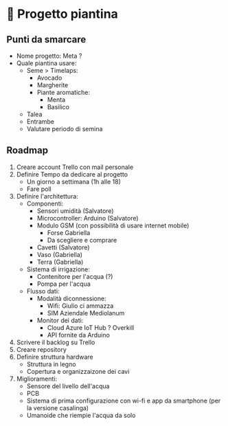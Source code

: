 # 🌱 Progetto piantina

## Punti da smarcare

 - Nome progetto: Meta ?
 - Quale piantina usare:
    - Seme > Timelaps:
        - Avocado
        - Margherite
        - Piante aromatiche:
            - Menta
            - Basilico
    - Talea
    - Entrambe
    - Valutare periodo di semina


## Roadmap
1. Creare account Trello con mail personale
2. Definire Tempo da dedicare al progetto
    - Un giorno a settimana (1h alle 18)
    - Fare poll
3. Definire l'architettura:
    - Componenti:
        - Sensori umidità (Salvatore)
        - Microcontroller: Arduino (Salvatore)
        - Modulo GSM (con possibilità di usare internet mobile)
            - Forse Gabriella
            - Da scegliere e comprare
        - Cavetti (Salvatore)
        - Vaso (Gabriella)
        - Terra (Gabriella)
    - Sistema di irrigazione:
        - Contenitore per l'acqua (?)
        - Pompa per l'acqua
    - Flusso dati:
        - Modalità diconnessione:
            - Wifi: Giulio ci ammazza
            - SIM Aziendale Mediolanum
        - Monitor dei dati:
            - Cloud Azure IoT Hub ? Overkill
            - API fornite da Arduino
4. Scrivere il backlog su Trello
5. Creare repository
6. Definire struttura hardware
    - Struttura in legno
    - Copertura e organizzaizone dei cavi
7. Miglioramenti:
    - Sensore del livello dell'acqua
    - PCB
    - Sistema di prima configurazione con wi-fi e app da smartphone (per la versione casalinga)
    - Umanoide che riempie l'acqua da solo